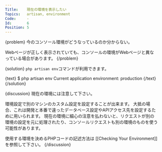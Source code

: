 ```yaml
---
Title:    現在の環境を表示したい
Topics:   artisan, environment
Code:     -
Id:       6
Position: 5
---
```


{problem}
今のコンソール環境がどうなっているのか分からない。

Webページが正しく表示されていても、コンソールの環境がWebページと異なっている場合があります。
{/problem}

{solution}
`php artisan env`コマンドが利用できます。

{text}
$ php artisan env
Current application environment: production
{/text}
{/solution}

{discussion}
現在の環境には注意して下さい。

環境設定で別のマシンのカスタム設定を設定することが出来ます。
大抵の場合、これは開発と本番で違ったデータベース設定やAPIアクセス先を設定するために用いられます。
現在の環境に細心の注意を払わないと、リクエストが別の環境の設定を元に処理されたり、コンソールリクエストも別の環境のものを使う可能性があります。

使用する環境を決めるPHPコードの記述方法は [[Checking Your Environment]] を参照して下さい。
{/discussion}
